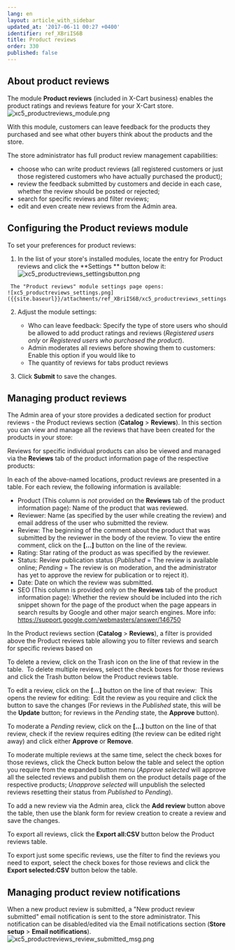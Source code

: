 ```yaml
---
lang: en
layout: article_with_sidebar
updated_at: '2017-06-11 00:27 +0400'
identifier: ref_XBriIS6B
title: Product reviews
order: 330
published: false
---
```

## About product reviews
The module **Product reviews** (included in X-Cart business) enables the product ratings and reviews feature for your X-Cart store.
    ![xc5_productreviews_module.png]({{site.baseurl}}/attachments/ref_XBriIS6B/xc5_productreviews_module.png)

With this module, customers can leave feedback for the products they purchased and see what other buyers think about the products and the store. 

The store administrator has full product review management capabilities: 

   * choose who can write product reviews (all registered customers or just those registered customers who have actually purchased the product);   
   * review the feedback submitted by customers and decide in each case, whether the review should be posted or rejected;
   * search for specific reviews and filter reviews;
   * edit and even create new reviews from the Admin area. 

## Configuring the Product reviews module
To set your preferences for product reviews:
   1. In the list of your store's installed modules, locate the entry for Product reviews and click the **Settings ** button below it:
    ![xc5_productreviews_settingsbutton.png]({{site.baseurl}}/attachments/ref_XBriIS6B/xc5_productreviews_settingsbutton.png)

     The "Product reviews" module settings page opens:
    ![xc5_productreviews_settings.png]({{site.baseurl}}/attachments/ref_XBriIS6B/xc5_productreviews_settings.png)

   2. Adjust the module settings: 
      * Who can leave feedback: Specify the type of store users who should be allowed to add product ratings and reviews (_Registered users only_ or _Registered users who purchased the product_).
      * Admin moderates all reviews before showing them to customers: Enable this option if you would like to 
      * The quantity of reviews for tabs product reviews
      
   3.  Click **Submit** to save the changes.
   
## Managing product reviews

The Admin area of your store provides a dedicated section for product reviews - the Product reviews section (**Catalog** > **Reviews**). In this section you can view and manage all the reviews that have been created for the products in your store:
<img>

Reviews for specific individual products can also be viewed and managed via the **Reviews** tab of the product information page of the respective products:
<img>

In each of the above-named locations, product reviews are presented in a table. For each review, the following information is available:

   * Product (This column is _not_ provided on the **Reviews** tab of the product information page): Name of the product that was reviewed.
   * Reviewer: Name (as specified by the user while creating the review) and email address of the user who submitted the review.
   * Review: The beginning of the comment about the product that was submitted by the reviewer in the body of the review. To view the entire comment, click on the **[...]** button on the line of the review.
   * Rating: Star rating of the product as was specified by the reviewer.
   * Status: Review publication status (_Published_ = The review is available online; _Pending_ = The review is on moderation, and the administrator has yet to approve the review for publication or to reject it).
   * Date: Date on which the review was submitted.
   * SEO (This column is provided only on the **Reviews** tab of the product information page): Whether the review should be included into the rich snippet shown for the page of the product when the page appears in search results by Google and other major search engines. More info: https://support.google.com/webmasters/answer/146750

In the Product reviews section (**Catalog** > **Reviews**), a filter is provided above the Product reviews table allowing you to filter reviews and search for specific reviews based on 
<img>

To delete a review, click on the Trash icon on the line of that review in the table. 
<img>
To delete multiple reviews, select the check boxes for those reviews and click the Trash button below the Product reviews table.
<img>

To edit a review, click on the **[...]** button on the line of that review:
<img>
This opens the review for editing:
<img>
Edit the review as you require and click the button to save the changes (For reviews in the _Published_ state, this will be the **Update** button; for reviews in the _Pending_ state, the **Approve** button).

To moderate a _Pending_ review, click on the **[...]** button on the line of that review, check if the review requires editing (the review can be edited right away) and click either **Approve** or **Remove**.
<img>

To moderate multiple reviews at the same time, select the check boxes for those reviews, click the Check button below the table and select the option you require from the expanded button menu (_Approve selected_ will approve all the selected reviews and publish them on the product details page of the respective products; _Unapprove selected_ will unpublish the selected reviews resetting their status from _Published_ to _Pending_).

To add a new review via the Admin area, click the **Add review** button above the table, then use the blank form for review creation to create a review and save the changes.
<img>

To export all reviews, click the **Export all:CSV** button below the Product reviews table. 
<img>

To export just some specific reviews, use the filter to find the reviews you need to export, select the check boxes for those reviews and click the **Export selected:CSV** button below the table.
<img>
  

## Managing product review notifications
When a new product review is submitted, a "New product review submitted" email notification is sent to the store administrator. This notification can be disabled/edited via the Email notifications section (**Store setup** > **Email notifications**).
   ![xc5_productreviews_review_submitted_msg.png]({{site.baseurl}}/attachments/ref_XBriIS6B/xc5_productreviews_review_submitted_msg.png)
